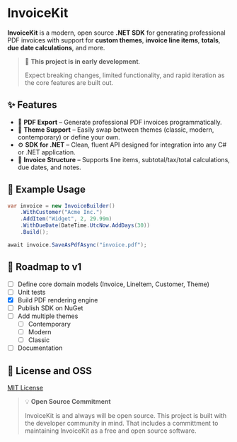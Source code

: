 # InvoiceKit

**InvoiceKit** is a modern, open source **.NET SDK** for generating professional PDF invoices with support for **custom themes**, **invoice line items**, **totals**, **due date calculations**, and more.

> 🚧 **This project is in early development**.
>
> Expect breaking changes, limited functionality, and rapid iteration as the core features are built out.

## ✨ Features

- 📄 **PDF Export** – Generate professional PDF invoices programmatically.
- 🎨 **Theme Support** – Easily swap between themes (classic, modern, contemporary) or define your own.
- ⚙️ **SDK for .NET** – Clean, fluent API designed for integration into any C# or .NET application.
- 🧾 **Invoice Structure** – Supports line items, subtotal/tax/total calculations, due dates, and notes.

## 🔧 Example Usage

```cs
var invoice = new InvoiceBuilder()
    .WithCustomer("Acme Inc.")
    .AddItem("Widget", 2, 29.99m)
    .WithDueDate(DateTime.UtcNow.AddDays(30))
    .Build();

await invoice.SaveAsPdfAsync("invoice.pdf");
```

## 🚀 Roadmap to v1

- [ ] Define core domain models (Invoice, LineItem, Customer, Theme)
- [ ] Unit tests
- [x] Build PDF rendering engine
- [ ] Publish SDK on NuGet
- [ ] Add multiple themes
   - [ ] Contemporary
   - [ ] Modern
   - [ ] Classic
- [ ] Documentation

## 📝 License and OSS

[MIT License](LICENSE)

> 💡 **Open Source Commitment**
>
> InvoiceKit is and always will be open source. This project is built with the developer community in mind. That includes a committment to maintaining InvoiceKit as a free and open source software.
